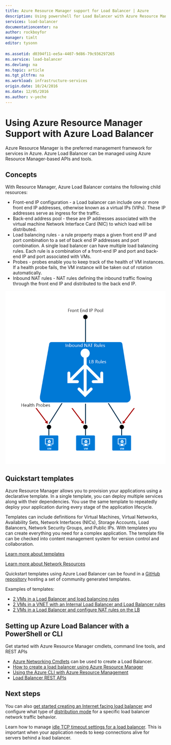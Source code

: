```yaml
---
title: Azure Resource Manager support for Load Balancer | Azure
description: Using powershell for Load Balancer with Azure Resource Manager. Using templates for load balancer
services: load-balancer
documentationcenter: na
author: rockboyfor
manager: timlt
editor: tysonn

ms.assetid: d0394f11-ee5a-4407-9d86-79c936297265
ms.service: load-balancer
ms.devlang: na
ms.topic: article
ms.tgt_pltfrm: na
ms.workload: infrastructure-services
origin.date: 10/24/2016
ms.date: 12/05/2016
ms.author: v-yeche
---
```


# Using Azure Resource Manager Support with Azure Load Balancer

Azure Resource Manager is the preferred management framework for services in Azure. Azure Load Balancer can be managed using Azure Resource Manager-based APIs and tools.

## Concepts

With Resource Manager, Azure Load Balancer contains the following child resources:

* Front-end IP configuration - a Load balancer can include one or more front end IP addresses, otherwise known as a virtual IPs (VIPs). These IP addresses serve as ingress for the traffic.
* Back-end address pool - these are IP addresses associated with the virtual machine Network Interface Card (NIC) to which load will be distributed.
* Load balancing rules - a rule property maps a given front end IP and port combination to a set of back end IP addresses and port combination. A single load balancer can have multiple load balancing rules. Each rule is a combination of a front-end IP and port and back-end IP and port associated with VMs.
* Probes - probes enable you to keep track of the health of VM instances. If a health probe fails, the VM instance will be taken out of rotation automatically.
* Inbound NAT rules - NAT rules defining the inbound traffic flowing through the front end IP and distributed to the back end IP.

![](./media/load-balancer-arm/load-balancer-arm.png)

## Quickstart templates

Azure Resource Manager allows you to provision your applications using a declarative template. In a single template, you can deploy multiple services along with their dependencies. You use the same template to repeatedly deploy your application during every stage of the application lifecycle.

Templates can include definitions for Virtual Machines, Virtual Networks, Availability Sets, Network Interfaces (NICs), Storage Accounts, Load Balancers, Network Security Groups, and Public IPs. With templates you can create everything you need for a complex application. The template file can be checked into content management system for version control and collaboration.

[Learn more about templates](../azure-resource-manager/resource-manager-template-walkthrough.md)

[Learn more about Network Resources](../virtual-network/resource-groups-networking.md)

Quickstart templates using Azure Load Balancer can be found in a [GitHub repository](https://github.com/Azure/azure-quickstart-templates) hosting a set of community generated templates.

Examples of templates:

* [2 VMs in a Load Balancer and load balancing rules](https://github.com/Azure/azure-quickstart-templates/tree/master/201-2-vms-loadbalancer-lbrules)
* [2 VMs in a VNET with an Internal Load Balancer and Load Balancer rules](https://github.com/Azure/azure-quickstart-templates/tree/master/201-2-vms-internal-load-balancer)
* [2 VMs in a Load Balancer and configure NAT rules on the LB](https://github.com/Azure/azure-quickstart-templates/tree/master/201-2-vms-loadbalancer-natrules)

## Setting up Azure Load Balancer with a PowerShell or CLI

Get started with Azure Resource Manager cmdlets, command line tools, and REST APIs

* [Azure Networking Cmdlets](https://msdn.microsoft.com/zh-cn/library/azure/mt163510.aspx) can be used to create a Load Balancer.
* [How to create a load balancer using Azure Resource Manager](./load-balancer-get-started-ilb-arm-ps.md)
* [Using the Azure CLI with Azure Resource Management](../azure-resource-manager/xplat-cli-azure-resource-manager.md)
* [Load Balancer REST APIs](https://msdn.microsoft.com/zh-cn/library/azure/mt163651.aspx)

## Next steps

You can also [get started creating an Internet facing load balancer](./load-balancer-get-started-internet-arm-ps.md) and configure what type of [distribution mode](./load-balancer-distribution-mode.md) for a specific load balancer network traffic behavior.

Learn how to manage [idle TCP timeout settings for a load balancer](./load-balancer-tcp-idle-timeout.md). This is important when your application needs to keep connections alive for servers behind a load balancer.